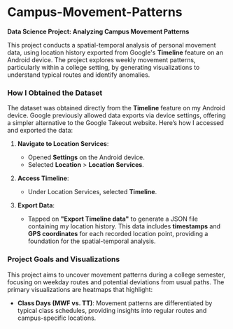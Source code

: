 # Campus-Movement-Patterns
**Data Science Project: Analyzing Campus Movement Patterns**

This project conducts a spatial-temporal analysis of personal movement data, using location history exported from Google's **Timeline** feature on an Android device. The project explores weekly movement patterns, particularly within a college setting, by generating visualizations to understand typical routes and identify anomalies.

### How I Obtained the Dataset

The dataset was obtained directly from the **Timeline** feature on my Android device. Google previously allowed data exports via device settings, offering a simpler alternative to the Google Takeout website. Here’s how I accessed and exported the data:

1. **Navigate to Location Services**:
   - Opened **Settings** on the Android device.
   - Selected **Location** > **Location Services**.

2. **Access Timeline**:
   - Under Location Services, selected **Timeline**.

3. **Export Data**:
   - Tapped on **"Export Timeline data"** to generate a JSON file containing my location history. This data includes **timestamps** and **GPS coordinates** for each recorded location point, providing a foundation for the spatial-temporal analysis.

### Project Goals and Visualizations

This project aims to uncover movement patterns during a college semester, focusing on weekday routes and potential deviations from usual paths. The primary visualizations are heatmaps that highlight:

- **Class Days (MWF vs. TT)**: Movement patterns are differentiated by typical class schedules, providing insights into regular routes and campus-specific locations.
